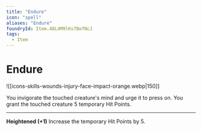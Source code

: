 ```yaml
---
title: "Endure"
icon: "spell"
aliases: "Endure"
foundryId: Item.48L4M9lKs7BofNcJ
tags:
  - Item
---
```


# Endure
![[icons-skills-wounds-injury-face-impact-orange.webp|150]]

You invigorate the touched creature's mind and urge it to press on. You grant the touched creature 5 temporary Hit Points.

* * *

**Heightened (+1)** Increase the temporary Hit Points by 5.


